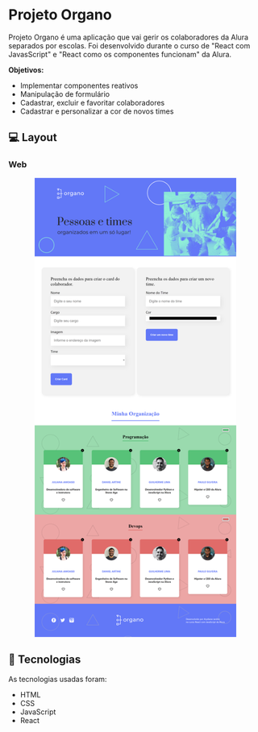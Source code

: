 # Projeto Organo
Projeto Organo é uma aplicação que vai gerir os colaboradores da Alura separados por escolas. Foi desenvolvido durante o curso de "React com JavasScript" e "React como os componentes funcionam" da Alura. 

<p><strong>Objetivos:</strong> 

- Implementar componentes reativos 
- Manipulação de formulário
- Cadastrar, excluir e favoritar colaboradores
- Cadastrar e personalizar a cor de novos times


## 💻 Layout  

### Web

<p align="center">
  <img alt="Projeto Organo" title="Organo" src="public/imagens/tela-web.png" width="400px">
</p>


 ## 🔧 Tecnologias 

As tecnologias usadas foram: 
* HTML
* CSS
* JavaScript
* React
